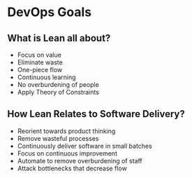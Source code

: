 <!DOCTYPE html>
<html lang="en">
<head>
<meta charset="UTF-8">
<h1> DevOps Goals </h1>
<!-- <p> <p> -->
</head>

<body>
<div class="main-paragraph">

<h2> What is Lean all about? </h2>

* Focus on value
* Eliminate waste
* One-piece flow
* Continuous learning
* No overburdening of people
* Apply Theory of Constraints

<h2> How Lean Relates to Software Delivery? </h2>

* Reorient towards product thinking
* Remove wasteful processes
* Continuously deliver software in small batches
* Focus on continuous improvement
* Automate to remove overburdening of staff
* Attack bottlenecks that decrease flow


<div>
</body>
</html>